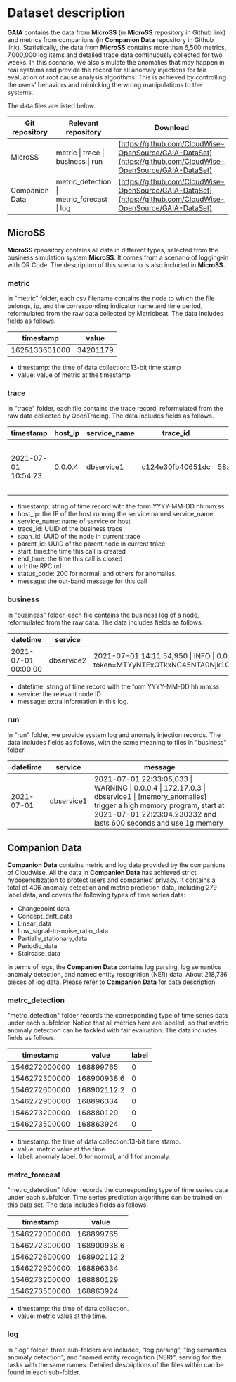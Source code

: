 # Dataset description

**GAIA** contains the data from **MicroSS** (in **MicroSS** repository in Github link) and metrics from companions (in **Companion Data** repository in Github link). Statistically, the data from **MicroSS** contains more than 6,500 metrics, 7,000,000 log items and detailed trace data continuously collected for two weeks. In this scenario, we also simulate the anomalies that may happen in real systems and provide the record for all anomaly injections for fair evaluation of root cause analysis algorithms. This is achieved by controlling the users' behaviors and mimicking the wrong manipulations to the systems.

The data files are listed below.

|Git repository|Relevant repository|Download|
|---|---|---|
|MicroSS| metric \| trace \| business \| run | [https://github.com/CloudWise-OpenSource/GAIA-DataSet](https://github.com/CloudWise-OpenSource/GAIA-DataSet) |
|Companion Data|metric_detection \| metric_forecast \| log|[https://github.com/CloudWise-OpenSource/GAIA-DataSet](https://github.com/CloudWise-OpenSource/GAIA-DataSet)|


## MicroSS

**MicroSS** rpeository contains all data in different types, selected from the business simulation system **MicroSS**. It comes from a scenario of logging-in with QR Code. The description of this scenario is also included in **MicroSS.**

### metric

In "metric" folder, each csv filename contains the node to which the file belongs, ip, and the corresponding indicator name and time period, reformulated from the raw data collected by Metricbeat. The data includes fields as follows.

|timestamp|value|
|---|---|
|1625133601000|34201179|

* timestamp: the time of data collection: 13-bit time stamp
* value: value of metric at the timestamp

### trace

In "trace" folder, each file contains the trace record, reformulated from the raw data collected by OpenTracing. The data includes fields as follows.

|      timestamp      | host_ip | service_name |     trace_id     |     span_id      |    parent_id     |         start_time         |          end_time          |                                                                                                url                                                                                                 | status_code |                       message                       |
| ------------------- | ------- | ------------ | ---------------- | ---------------- | ---------------- | -------------------------- | -------------------------- | -------------------------------------------------------------------------------------------------------------------------------------------------------------------------------------------------- | ----------- | --------------------------------------------------- |
| 2021-07-01 10:54:23 | 0.0.0.4 | dbservice1   | c124e30fb40651dc | 58ac80ceea500f66 | 8b3e4a4003c5119c | 2021-07-01 10:54:22.632751 | 2021-07-01 10:54:22.632751 | [http://0.0.0.4:9388/db_login_methods?uuid=a3036736-da17-11eb-9811-0242ac110003&user_id=ToeLCkHR](http://0.0.0.4:9388/db_login_methods?uuid=a3036736-da17-11eb-9811-0242ac110003&user_id=ToeLCkHR) | 200         | request call function 1 dbservice1.db_login_methods |


* timestamp: string of time record with the form YYYY-MM-DD hh:mm:ss
* host_ip: the IP of the host running the service named service_name
* service_name: name of service or host 
* trace_id: UUID of the business trace
* span_id: UUID of the node in current trace
* parent_id: UUID of the parent node in current trace
* start_time:the time this call is created
* end_time: the time this call is closed
* url: the RPC url
* status_code: 200 for normal, and others for anomalies.
* message: the out-band message for this call

### business

In "business" folder, each file contains the business log of a node, reformulated from the raw data. The data includes fields as follows.

|      datetime       |  service   |                                                                                                                                                                                message                                                                                                                                                                                |
| ------------------- | ---------- | --------------------------------------------------------------------------------------------------------------------------------------------------------------------------------------------------------------------------------------------------------------------------------------------------------------------------------------------------------------------- |
| 2021-07-01 00:00:00 | dbservice2 | 2021-07-01 14:11:54,950 \| INFO \| 0.0.0.2 \| 172.17.0.2 \| dbservice2 \| 12ef1025e43ec0ef \| 3b12f3fa-da33-11eb-875f-0242ac110003-JKrdHZDV-END!RH0>_qOJ token generate success<br>token=MTYyNTExOTkxNC45NTA0Njk1OjNiMTJmM2ZhLWRhMzMtMTFlYi04NzVmLTAyNDJhYzExMDAwM0pLcmRIWkRWRU5EIVJIMD5fcU9KOjE2MjUxMTk5NzQuOTUwNDc5NTpkZjk2YmIyOThmN2M4ZDg3N2NiYmY2MWZkYWM4ZjBlYw== |

* datetime: string of time record with the form YYYY-MM-DD hh:mm:ss
* service: the relevant node ID
* message: extra information in this log.

### run

In "run" folder, we provide system log and anomaly injection records. The data includes fields as follows, with the same meaning to files in "business" folder.

|  datetime  |  service   |                                                                                                  message                                                                                                   |
| ---------- | ---------- | ---------------------------------------------------------------------------------------------------------------------------------------------------------------------------------------------------------- |
| 2021-07-01 | dbservice1 | 2021-07-01 22:33:05,033 \| WARNING \| 0.0.0.4 \| 172.17.0.3 \| dbservice1 \| [memory_anomalies] trigger a high memory program, start at 2021-07-01 22:23:04.230332 and lasts 600 seconds and use 1g memory |



## Companion Data

**Companion Data** contains metric and log data provided by the companions of Cloudwise. All the data in **Companion Data** has achieved strict hyposensitization to protect users and companies' privacy. It contains a total of 406 anomaly detection and metric prediction data, including 279 label data, and covers the following types of time series data:

* Changepoint data
* Concept_drift_data
* Linear_data
* Low_signal-to-noise_ratio_data
* Partially_stationary_data
* Periodic_data
* Staircase_data

In terms of logs, the **Companion Data** contains log parsing, log semantics anomaly detection, and named entity recognition (NER) data. About 218,736 pieces of log data. Please refer to **Companion Data** for data description.

### metrc_detection

"metrc_detection" folder records the corresponding type of time series data under each subfolder. Notice that all metrics here are labeled, so that metric anomaly detection can be tackled with fair evaluation. The data includes fields as follows.

|   timestamp   |    value    | label |
| ------------- | ----------- | ----- |
| 1546272000000 | 168899765   | 0     |
| 1546272300000 | 168900938.6 | 0     |
| 1546272600000 | 168902112.2 | 0     |
| 1546272900000 | 168896334   | 0     |
| 1546273200000 | 168880129   | 0     |
| 1546273500000 | 168863924   | 0     |

* timestamp: the time of data collection:13-bit time stamp.
* value: metric value at the time.
* label: anomaly label. 0 for normal, and 1 for anomaly.

### metrc_forecast

"metrc_detection" folder records the corresponding type of time series data under each subfolder. Time series prediction algorithms can be trained on this data set. The data includes fields as follows.

|   timestamp   |    value    |
| ------------- | ----------- |
| 1546272000000 | 168899765   |
| 1546272300000 | 168900938.6 |
| 1546272600000 | 168902112.2 |
| 1546272900000 | 168896334   |
| 1546273200000 | 168880129   |
| 1546273500000 | 168863924   |


* timestamp: the time of data collection.
* value: metric value at the time.

### log

In "log" folder, three sub-folders are included, "log parsing", "log semantics anomaly detection", and "named entity recognition (NER)", serving for the tasks with the same names. Detailed descriptions of the files within can be found in each sub-folder.